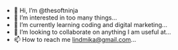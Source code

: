 - 👋 Hi, I’m @thesoftninja
- 👀 I’m interested in too many things...
- 🌱 I’m currently learning coding and digital marketing...
- 💞️ I’m looking to collaborate on anything I am useful at...
- 📫 How to reach me lindmika@gmail.com...

<!---
thesoftninja/thesoftninja is a ✨ special ✨ repository because its `README.md` (this file) appears on your GitHub profile.
You can click the Preview link to take a look at your changes.
--->
